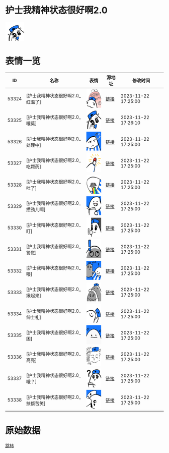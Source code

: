 # 护士我精神状态很好啊2.0

<img src="./cover.png" height="60" alt="cover" />

# 表情一览

|ID|名称|表情|源地址|修改时间|
|----|----|----|----|----|
|53324|[护士我精神状态很好啊2.0_红温了]|<img src="./pic/053324_%5B护士我精神状态很好啊2.0_红温了%5D.png" height="60" alt="红温了"/>|[链接](https://i0.hdslb.com/bfs/garb/1f1ce976f3ffd5bc94207a7ef2c64111c8333d5c.png)|2023-11-22 17:25:00|
|53325|[护士我精神状态很好啊2.0_哦莫]|<img src="./pic/053325_%5B护士我精神状态很好啊2.0_哦莫%5D.png" height="60" alt="哦莫"/>|[链接](https://i0.hdslb.com/bfs/garb/04fe7c4a0fd484fa976a788296cc39b15d845f82.png)|2023-11-22 17:26:10|
|53326|[护士我精神状态很好啊2.0_处理中]|<img src="./pic/053326_%5B护士我精神状态很好啊2.0_处理中%5D.png" height="60" alt="处理中"/>|[链接](https://i0.hdslb.com/bfs/garb/b0433c6596d8d8f4e9dccb4dbceb2afd5717692f.png)|2023-11-22 17:25:00|
|53327|[护士我精神状态很好啊2.0_吃颗药]|<img src="./pic/053327_%5B护士我精神状态很好啊2.0_吃颗药%5D.png" height="60" alt="吃颗药"/>|[链接](https://i0.hdslb.com/bfs/garb/bd9a3d223faefa0e325b69ae1069438c66d09c04.png)|2023-11-22 17:25:00|
|53328|[护士我精神状态很好啊2.0_吐了]|<img src="./pic/053328_%5B护士我精神状态很好啊2.0_吐了%5D.png" height="60" alt="吐了"/>|[链接](https://i0.hdslb.com/bfs/garb/5eb00d9d99654be0a1bd8e95fc5b799d79e16b0d.png)|2023-11-22 17:25:00|
|53329|[护士我精神状态很好啊2.0_攒劲儿啊]|<img src="./pic/053329_%5B护士我精神状态很好啊2.0_攒劲儿啊%5D.png" height="60" alt="攒劲儿啊"/>|[链接](https://i0.hdslb.com/bfs/garb/a8f789f135b14957a17258a2269d1d8fae3580eb.png)|2023-11-22 17:25:00|
|53330|[护士我精神状态很好啊2.0_盯]|<img src="./pic/053330_%5B护士我精神状态很好啊2.0_盯%5D.png" height="60" alt="盯"/>|[链接](https://i0.hdslb.com/bfs/garb/b180aa7cf72e1f8ced4f4eea84a463d4d7c6767b.png)|2023-11-22 17:25:00|
|53331|[护士我精神状态很好啊2.0_警觉]|<img src="./pic/053331_%5B护士我精神状态很好啊2.0_警觉%5D.png" height="60" alt="警觉"/>|[链接](https://i0.hdslb.com/bfs/garb/f7f254dfa628add77adffa40f48e957eb488fac1.png)|2023-11-22 17:25:00|
|53332|[护士我精神状态很好啊2.0_喂]|<img src="./pic/053332_%5B护士我精神状态很好啊2.0_喂%5D.png" height="60" alt="喂"/>|[链接](https://i0.hdslb.com/bfs/garb/c86ffa980ada52574d993b0e8138bc6e8c32a65f.png)|2023-11-22 17:25:00|
|53333|[护士我精神状态很好啊2.0_揪起来]|<img src="./pic/053333_%5B护士我精神状态很好啊2.0_揪起来%5D.png" height="60" alt="揪起来"/>|[链接](https://i0.hdslb.com/bfs/garb/4c945eb4b70de0ab54afecf2e0607d49dda24d77.png)|2023-11-22 17:25:00|
|53334|[护士我精神状态很好啊2.0_绅士礼]|<img src="./pic/053334_%5B护士我精神状态很好啊2.0_绅士礼%5D.png" height="60" alt="绅士礼"/>|[链接](https://i0.hdslb.com/bfs/garb/a514efc01d9803a16fdf7e00b51466619204a1ad.png)|2023-11-22 17:25:00|
|53335|[护士我精神状态很好啊2.0_困]|<img src="./pic/053335_%5B护士我精神状态很好啊2.0_困%5D.png" height="60" alt="困"/>|[链接](https://i0.hdslb.com/bfs/garb/c98cc3107ce2a639226d4010fefdd3af033c4528.png)|2023-11-22 17:25:00|
|53336|[护士我精神状态很好啊2.0_高亮]|<img src="./pic/053336_%5B护士我精神状态很好啊2.0_高亮%5D.png" height="60" alt="高亮"/>|[链接](https://i0.hdslb.com/bfs/garb/e1f7e2a22bbea0eed1d61de94ecf93cf43f0eea2.png)|2023-11-22 17:25:00|
|53337|[护士我精神状态很好啊2.0_哦？]|<img src="./pic/053337_%5B护士我精神状态很好啊2.0_哦？%5D.png" height="60" alt="哦？"/>|[链接](https://i0.hdslb.com/bfs/garb/219416dfaefc69f62d7803fb19cb707430404994.png)|2023-11-22 17:25:00|
|53338|[护士我精神状态很好啊2.0_扶额苦笑]|<img src="./pic/053338_%5B护士我精神状态很好啊2.0_扶额苦笑%5D.png" height="60" alt="扶额苦笑"/>|[链接](https://i0.hdslb.com/bfs/garb/48ff64670aa1c7ddce2a3721ce82448700962d1c.png)|2023-11-22 17:25:00|

# 原始数据

[跳转](./raw.json)

